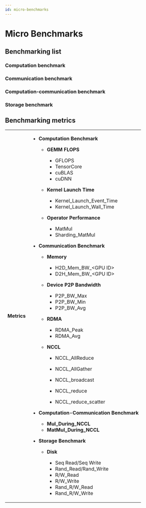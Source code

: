 ```yaml
---
id: micro-benchmarks
---
```


# Micro Benchmarks

## Benchmarking list

### Computation benchmark

### Communication benchmark

### Computation-communication benchmark

### Storage benchmark


## Benchmarking metrics

<table>
  <tbody>
    <tr valign="top">
      <td align="center" valign="middle">
        <b>Metrics</b>
      </td>
      <td>
        <ul><li><b>Computation Benchmark</b></li>
          <ul><li><b>GEMM FLOPS</b></li>
            <ul>
              <li>GFLOPS</li>
              <li>TensorCore</li>
              <li>cuBLAS</li>
              <li>cuDNN</li>
            </ul>
          </ul>
          <ul><li><b>Kernel Launch Time</b></li>
            <ul>
              <li>Kernel_Launch_Event_Time</li>
              <li>Kernel_Launch_Wall_Time</li>
            </ul>
          </ul>
          <ul><li><b>Operator Performance</b></li>
            <ul><li>MatMul</li><li>Sharding_MatMul</li></ul>
          </ul>
        </ul>
        <ul><li><b>Communication Benchmark</b></li>
          <ul><li><b>Memory</b></li>
            <ul><li>H2D_Mem_BW_&lt;GPU ID&gt;</li>
              <li>D2H_Mem_BW_&lt;GPU ID&gt;</li></ul>
          </ul>
          <ul><li><b>Device P2P Bandwidth</b></li>
            <ul><li>P2P_BW_Max</li><li>P2P_BW_Min</li><li>P2P_BW_Avg</li></ul>
          </ul>
          <ul><li><b>RDMA</b></li>
            <ul><li>RDMA_Peak</li><li>RDMA_Avg</li></ul>
          </ul>
          <ul><li><b>NCCL</b></li>
            <ul><li>NCCL_AllReduce</li></ul>
            <ul><li>NCCL_AllGather</li></ul>
            <ul><li>NCCL_broadcast</li></ul>
            <ul><li>NCCL_reduce</li></ul>
            <ul><li>NCCL_reduce_scatter</li></ul>
          </ul>
        </ul>
        <ul><li><b>Computation-Communication Benchmark</b></li>
          <ul><li><b>Mul_During_NCCL</b></li><li><b>MatMul_During_NCCL</b></li></ul>
        </ul>
        <ul><li><b>Storage Benchmark</b></li>
          <ul><li><b>Disk</b></li>
            <ul>
              <li>Seq Read/Seq Write</li><li>Rand_Read/Rand_Write</li>
              <li>R/W_Read</li><li>R/W_Write</li><li>Rand_R/W_Read</li><li>Rand_R/W_Write</li>
            </ul>
          </ul>
        </ul>
      </td>
    </tr>
  </tbody>
</table>
